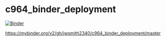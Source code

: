 # c964_binder_deployment

[![Binder](https://mybinder.org/badge_logo.svg)](https://mybinder.org/v2/gh/jwsmith2340/c964_binder_deployment/master)

https://mybinder.org/v2/gh/jwsmith2340/c964_binder_deployment/master
